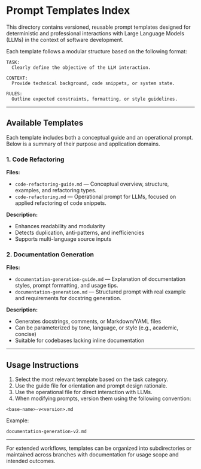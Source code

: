 # Prompt Templates Index

This directory contains versioned, reusable prompt templates designed for deterministic and professional interactions with Large Language Models (LLMs) in the context of software development.

Each template follows a modular structure based on the following format:

```
TASK:
  Clearly define the objective of the LLM interaction.

CONTEXT:
  Provide technical background, code snippets, or system state.

RULES:
  Outline expected constraints, formatting, or style guidelines.
```

---

## Available Templates

Each template includes both a conceptual guide and an operational prompt. Below is a summary of their purpose and application domains.

### 1. Code Refactoring

**Files:**
- `code-refactoring-guide.md` — Conceptual overview, structure, examples, and refactoring types.
- `code-refactoring.md` — Operational prompt for LLMs, focused on applied refactoring of code snippets.

**Description:**
- Enhances readability and modularity
- Detects duplication, anti-patterns, and inefficiencies
- Supports multi-language source inputs

### 2. Documentation Generation

**Files:**
- `documentation-generation-guide.md` — Explanation of documentation styles, prompt formatting, and usage tips.
- `documentation-generation.md` — Structured prompt with real example and requirements for docstring generation.

**Description:**
- Generates docstrings, comments, or Markdown/YAML files
- Can be parameterized by tone, language, or style (e.g., academic, concise)
- Suitable for codebases lacking inline documentation

---

## Usage Instructions

1. Select the most relevant template based on the task category.
2. Use the guide file for orientation and prompt design rationale.
3. Use the operational file for direct interaction with LLMs.
4. When modifying prompts, version them using the following convention:

```
<base-name>-v<version>.md
```

Example:
```
documentation-generation-v2.md
```

---

For extended workflows, templates can be organized into subdirectories or maintained across branches with documentation for usage scope and intended outcomes.
